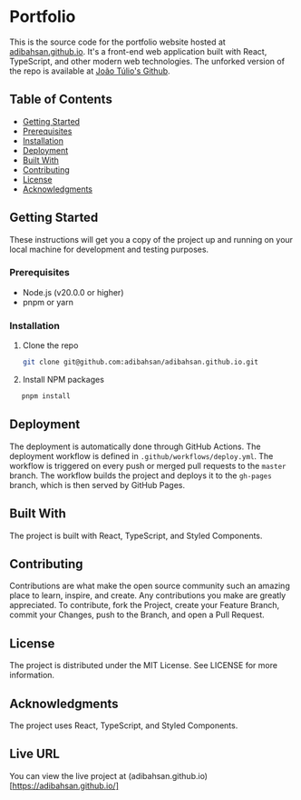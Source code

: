 # Portfolio

This is the source code for the portfolio website hosted at [adibahsan.github.io](https://adibahsan.github.io/). It's a front-end web application built with React, TypeScript, and other modern web technologies. The unforked version of the repo is available at [João Túlio's Github](https://github.com/joaotuliojt/portfolio-react).

## Table of Contents

- [Getting Started](#getting-started)
- [Prerequisites](#prerequisites)
- [Installation](#installation)
- [Deployment](#deployment)
- [Built With](#built-with)
- [Contributing](#contributing)
- [License](#license)
- [Acknowledgments](#acknowledgments)

## Getting Started

These instructions will get you a copy of the project up and running on your local machine for development and testing purposes.

### Prerequisites

- Node.js (v20.0.0 or higher)
- pnpm or yarn

### Installation

1. Clone the repo
   ```sh
   git clone git@github.com:adibahsan/adibahsan.github.io.git
   ```
2. Install NPM packages
```sh
   pnpm install
   ```

## Deployment
The deployment is automatically done through GitHub Actions. The deployment workflow is defined in `.github/workflows/deploy.yml`. The workflow is triggered on every push or merged pull requests to the `master` branch. The workflow builds the project and deploys it to the `gh-pages` branch, which is then served by GitHub Pages.

## Built With

The project is built with React, TypeScript, and Styled Components.

## Contributing

Contributions are what make the open source community such an amazing place to learn, inspire, and create. Any contributions you make are greatly appreciated. To contribute, fork the Project, create your Feature Branch, commit your Changes, push to the Branch, and open a Pull Request.

## License

The project is distributed under the MIT License. See LICENSE for more information.

## Acknowledgments

The project uses React, TypeScript, and Styled Components.

## Live URL

You can view the live project at (adibahsan.github.io)[https://adibahsan.github.io/]
```
